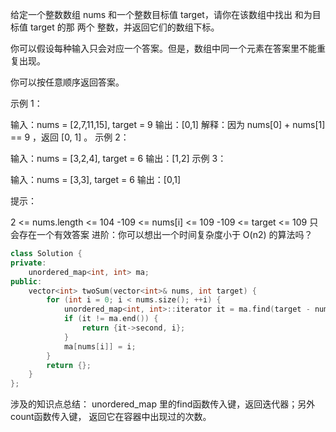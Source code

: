 给定一个整数数组 nums 和一个整数目标值 target，请你在该数组中找出 和为目标值 target  的那 两个 整数，并返回它们的数组下标。

你可以假设每种输入只会对应一个答案。但是，数组中同一个元素在答案里不能重复出现。

你可以按任意顺序返回答案。

 

示例 1：

输入：nums = [2,7,11,15], target = 9
输出：[0,1]
解释：因为 nums[0] + nums[1] == 9 ，返回 [0, 1] 。
示例 2：

输入：nums = [3,2,4], target = 6
输出：[1,2]
示例 3：

输入：nums = [3,3], target = 6
输出：[0,1]
 

提示：

2 <= nums.length <= 104
-109 <= nums[i] <= 109
-109 <= target <= 109
只会存在一个有效答案
进阶：你可以想出一个时间复杂度小于 O(n2) 的算法吗？

```C++
class Solution {
private:
    unordered_map<int, int> ma;
public:
    vector<int> twoSum(vector<int>& nums, int target) {
        for (int i = 0; i < nums.size(); ++i) {
            unordered_map<int, int>::iterator it = ma.find(target - nums[i]);
            if (it != ma.end()) {
                return {it->second, i};
            }
            ma[nums[i]] = i;
        }
        return {};
    }
};
```
涉及的知识点总结：
unordered_map 里的find函数传入键，返回迭代器；另外count函数传入键， 返回它在容器中出现过的次数。
